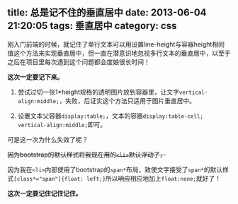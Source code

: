 title: 总是记不住的垂直居中
date: 2013-06-04 21:20:05
tags: 垂直居中
category: css
---
刚入门前端的时候，就记住了单行文本可以用设置line-height与容器height相同值这个方法来实现垂直居中，但一直在潜意识地忽视多行文本的垂直居中，以至于之后在项目里每次遇到这个问题都会度娘很长时间！

**这次一定要记下来。**

1. 尝试过切一张1*height规格的透明图片放到容器里，让文字`vertical-align:middle;`，失败，后证实这个方法只适用于图片垂直居中。

2. 设置文本父容器`display:table;`，文本的容器`display:table-cell; vertical-align:middle;`即可。

可是这一次为什么失效了呢？

<del>因为bootstrap的默认样式将我现在用的`<li>`默认浮动了，</del>

因为我在`<li>`内部使用了bootstrap的`span*`布局，致使文字接受了`span*`的默认样式`[class*="span"]{float: left;}`所以<del>响应</del>相应地加上`float:none;`就好了！

**这次一定要记住记住记住。**